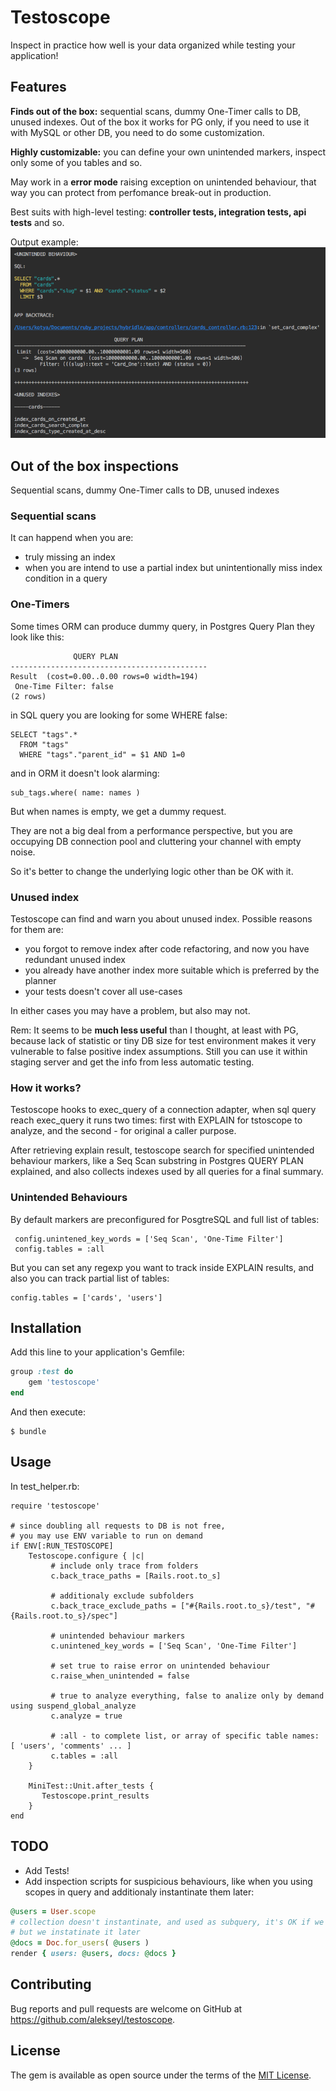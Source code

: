 # Testoscope

Inspect in practice how well is your data organized while testing your application! 

## Features
**Finds out of the box:** sequential scans, dummy One-Timer calls to DB, unused indexes. Out of the box it works for PG only, if you need to use it with MySQL or other DB, you need to do some customization.

**Highly customizable:** you can define your own unintended markers, inspect only some of you tables and so.

May work in a **error mode** raising exception on unintended behaviour, 
that way you can protect from perfomance break-out in production. 

Best suits with high-level testing: **controller tests, integration tests, api tests** and so. 

Output example: 
![alt text](https://github.com/alekseyl/testoscope/raw/master/results.png "results")

## Out of the box inspections
Sequential scans, dummy One-Timer calls to DB, unused indexes

### Sequential scans 
It can happend when you are:
* truly missing an index
* when you are intend to use a partial index but unintentionally miss index condition in a query 

### One-Timers 
Some times ORM can produce dummy query, in Postgres Query Plan they look like this:
 
                  QUERY PLAN
    --------------------------------------------
    Result  (cost=0.00..0.00 rows=0 width=194)
     One-Time Filter: false
    (2 rows)

in SQL query you are looking for some WHERE false:

    SELECT "tags".* 
      FROM "tags" 
      WHERE "tags"."parent_id" = $1 AND 1=0
      
and in ORM it doesn't look alarming:

    sub_tags.where( name: names )
  
But when names is empty, we get a dummy request.

They are not a big deal from a performance perspective, 
but you are occupying DB connection pool and cluttering your channel with empty noise.

So it's better to change the underlying logic other than be OK with it. 

### Unused index

Testoscope can find and warn you about unused index. Possible reasons 
for them are:
* you forgot to remove index after code refactoring, and now you have redundant unused index
* you already have another index more suitable which is preferred by the planner 
* your tests doesn't cover all use-cases 

In either cases you may have a problem, but also may not. 

Rem: It seems to be **much less useful** than I thought, at least with PG, because lack of statistic or tiny DB size for test environment makes it very vulnerable to false positive index assumptions. Still you can use it within staging server and get the info from less automatic testing.

### How it works? 
Testoscope hooks to exec_query of a connection adapter, 
when sql query reach exec_query it runs two times: 
first with EXPLAIN for tstoscope to analyze, 
and the second - for original a caller purpose.

After retrieving explain result, testoscope search for specified unintended behaviour markers, 
like a Seq Scan substring in Postgres QUERY PLAN explained, and also collects indexes used by all queries for a final summary.

### Unintended Behaviours
By default markers are preconfigured for PosgtreSQL and full list of tables:
        
     config.unintened_key_words = ['Seq Scan', 'One-Time Filter']
     config.tables = :all

But you can set any regexp you want to track inside EXPLAIN results, 
and also you can track partial list of tables:
    
    config.tables = ['cards', 'users']
  

## Installation

Add this line to your application's Gemfile:

```ruby
group :test do 
    gem 'testoscope'
end

```

And then execute:

    $ bundle
    
## Usage

In test_helper.rb:

    require 'testoscope'
    
    # since doubling all requests to DB is not free, 
    # you may use ENV variable to run on demand 
    if ENV[:RUN_TESTOSCOPE]
        Testoscope.configure { |c| 
             # include only trace from folders
             c.back_trace_paths = [Rails.root.to_s]
             
             # additionaly exclude subfolders 
             c.back_trace_exclude_paths = ["#{Rails.root.to_s}/test", "#{Rails.root.to_s}/spec"]
             
             # unintended behaviour markers
             c.unintened_key_words = ['Seq Scan', 'One-Time Filter']
             
             # set true to raise error on unintended behaviour 
             c.raise_when_unintended = false
             
             # true to analyze everything, false to analize only by demand using suspend_global_analyze
             c.analyze = true
             
             # :all - to complete list, or array of specific table names: [ 'users', 'comments' ... ] 
             c.tables = :all
        }
        
        MiniTest::Unit.after_tests {
           Testoscope.print_results
        }
    end 

## TODO
* Add Tests!
* Add inspection scripts for suspicious behaviours, like when you using scopes in query and 
additionaly instantinate them later:
```ruby
@users = User.scope
# collection doesn't instantinate, and used as subquery, it's OK if we don;t need instatination, 
# but we instatinate it later 
@docs = Doc.for_users( @users )
render { users: @users, docs: @docs }
```

## Contributing

Bug reports and pull requests are welcome on GitHub at https://github.com/alekseyl/testoscope.

## License

The gem is available as open source under the terms of the [MIT License](https://opensource.org/licenses/MIT).
